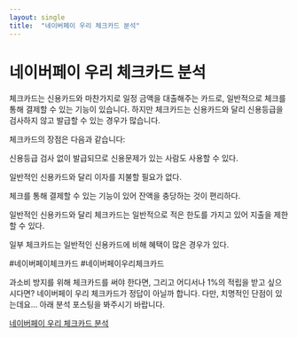 ```yaml
---
layout: single
title:  "네이버페이 우리 체크카드 분석"
---
```


# 네이버페이 우리 체크카드 분석

체크카드는 신용카드와 마찬가지로 일정 금액을 대출해주는 카드로, 일반적으로 체크를 통해 결제할 수 있는 기능이 있습니다. 하지만 체크카드는 신용카드와 달리 신용등급을 검사하지 않고 발급할 수 있는 경우가 많습니다.

체크카드의 장점은 다음과 같습니다:

신용등급 검사 없이 발급되므로 신용문제가 있는 사람도 사용할 수 있다.

일반적인 신용카드와 달리 이자를 지불할 필요가 없다.

체크를 통해 결제할 수 있는 기능이 있어 잔액을 충당하는 것이 편리하다.

일반적인 신용카드와 달리 체크카드는 일반적으로 적은 한도를 가지고 있어 지출을 제한할 수 있다.

일부 체크카드는 일반적인 신용카드에 비해 혜택이 많은 경우가 있다.


#네이버페이체크카드 #네이버페이우리체크카드

과소비 방지를 위해 체크카드를 써야 한다면, 그리고 어디서나 1%의 적립을 받고 싶으시다면? 네이버페이 우리 체크카드가 정답이 아닐까 합니다. 다만, 치명적인 단점이 있는데요... 아래 분석 포스팅을 봐주시기 바랍니다.

[네이버페이 우리 체크카드 분석](https://hootgoon.com/%eb%84%a4%ec%9d%b4%eb%b2%84%ed%8e%98%ec%9d%b4-%ec%9a%b0%eb%a6%ac-%ec%b2%b4%ed%81%ac%ec%b9%b4%eb%93%9c/)
